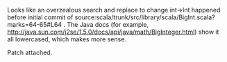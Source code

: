 Looks like an overzealous search and replace to change int->Int happened before initial commit of source:scala/trunk/src/library/scala/BigInt.scala?marks=64-65#L64 .  The Java docs (for example, http://java.sun.com/j2se/1.5.0/docs/api/java/math/BigInteger.html) show it all lowercased, which makes more sense.

Patch attached.

